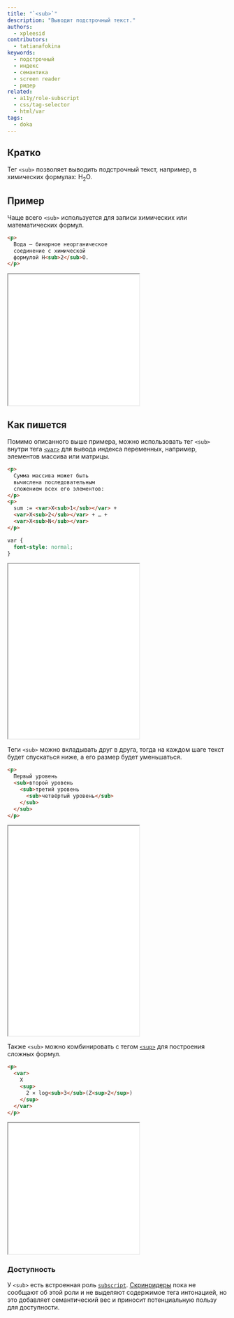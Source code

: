 ```yaml
---
title: "`<sub>`"
description: "Выводит подстрочный текст."
authors:
  - xpleesid
contributors:
  - tatianafokina
keywords:
  - подстрочный
  - индекс
  - семантика
  - screen reader
  - ридер
related:
  - a11y/role-subscript
  - css/tag-selector
  - html/var
tags:
  - doka
---
```


## Кратко

Тег `<sub>` позволяет выводить подстрочный текст, например, в химических формулах: H<sub>2</sub>O.

## Пример

Чаще всего `<sub>` используется для записи химических или математических формул.

```html
<p>
  Вода — бинарное неорганическое
  соединение с химической
  формулой H<sub>2</sub>O.
</p>
```

<iframe title="Пример с формулой воды" src="demos/basic/" height="300"></iframe>

## Как пишется

Помимо описанного выше примера, можно использовать тег `<sub>` внутри тега [`<var>`](/html/var/) для вывода индекса переменных, например, элементов массива или матрицы.

```html
<p>
  Сумма массива может быть
  вычислена последовательным
  сложением всех его элементов:
</p>
<p>
  sum := <var>X<sub>1</sub></var> +
  <var>X<sub>2</sub></var> + … +
  <var>X<sub>N</sub></var>
</p>
```

```css
var {
  font-style: normal;
}
```

<iframe title="Пример с математической формулой" src="demos/variables/" height="400"></iframe>

Теги `<sub>` можно вкладывать друг в друга, тогда на каждом шаге текст будет спускаться ниже, а его размер будет уменьшаться.

```html
<p>
  Первый уровень
  <sub>второй уровень
    <sub>третий уровень
      <sub>четвёртый уровень</sub>
    </sub>
  </sub>
</p>
```

<iframe title="Пример с математической формулой" src="demos/nested/" height="480"></iframe>

Также `<sub>` можно комбинировать с тегом [`<sup>`](/html/sup/) для построения сложных формул.

```html
<p>
  <var>
    X
    <sup>
      2 × log<sub>3</sub>(Z<sup>2</sup>)
    </sup>
  </var>
</p>
```

<iframe title="Пример с тегом sup" src="demos/sup/" height="300"></iframe>

### Доступность

У `<sub>` есть встроенная роль [`subscript`](/a11y/role-subscript/). [Скринридеры](/a11y/screenreaders/) пока не сообщают об этой роли и не выделяют содержимое тега интонацией, но это добавляет семантический вес и приносит потенциальную пользу для доступности.
